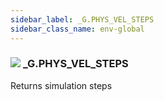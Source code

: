 ```yaml
---
sidebar_label: _G.PHYS_VEL_STEPS
sidebar_class_name: env-global
---
```


### ![](/img/wiki/global.png) **_G**.PHYS_VEL_STEPS
Returns simulation steps<br/>
